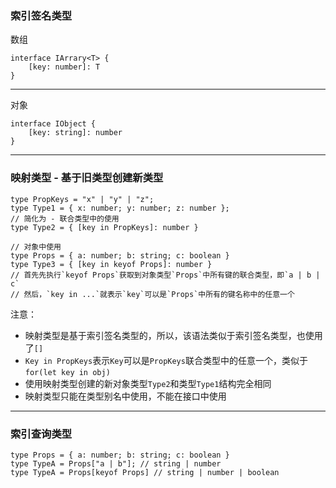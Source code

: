 ### 索引签名类型
数组
```
interface IArrary<T> {
    [key: number]: T
}
```
---
对象
```
interface IObject {
    [key: string]: number 
}
```
---
### 映射类型 - 基于旧类型创建新类型
```
type PropKeys = "x" | "y" | "z";
type Type1 = { x: number; y: number; z: number };
// 简化为 - 联合类型中的使用
type Type2 = { [key in PropKeys]: number }

// 对象中使用
type Props = { a: number; b: string; c: boolean }
type Type3 = { [key in keyof Props]: number }
// 首先先执行`keyof Props`获取到对象类型`Props`中所有键的联合类型，即`a | b | c`
// 然后，`key in ...`就表示`key`可以是`Props`中所有的键名称中的任意一个
```
注意：
+   映射类型是基于索引签名类型的，所以，该语法类似于索引签名类型，也使用了`[]`
+   `Key in PropKeys`表示`Key`可以是`PropKeys`联合类型中的任意一个，类似于`for(let key in obj)`
+   使用映射类型创建的新对象类型`Type2`和类型`Type1`结构完全相同
+   映射类型只能在类型别名中使用，不能在接口中使用

---
### 索引查询类型
```
type Props = { a: number; b: string; c: boolean } 
type TypeA = Props["a | b"]; // string | number
type TypeA = Props[keyof Props] // string | number | boolean
```